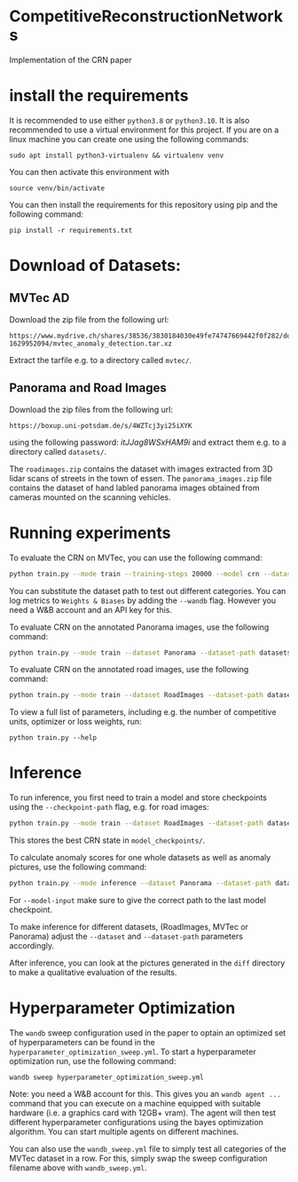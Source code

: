 # CompetitiveReconstructionNetworks
Implementation of the CRN paper

# install the requirements

It is recommended to use either `python3.8` or `python3.10`. It is also recommended to use a virtual environment for this project. If you are on a linux machine you can create one using the following commands:

```
sudo apt install python3-virtualenv && virtualenv venv
```

You can then activate this environment with 
```
source venv/bin/activate
```

You can then install the requirements for this repository using pip and the following command:
```
pip install -r requirements.txt
```

# Download of Datasets:

## MVTec AD

Download the zip file from the following url:

```
https://www.mydrive.ch/shares/38536/3830184030e49fe74747669442f0f282/download/420938113-1629952094/mvtec_anomaly_detection.tar.xz
```

Extract the tarfile e.g. to a directory called `mvtec/`.

## Panorama and Road Images

Download the zip files from the following url:

```
https://boxup.uni-potsdam.de/s/4WZTcj3yi25iXYK
```
using the following password: *itJJag8WSxHAM9i* and extract them e.g. to a directory called `datasets/`.

The `roadimages.zip` contains the dataset with images extracted from 3D lidar scans of streets in the town of essen.
The `panorama_images.zip` file contains the dataset of hand labled panorama images obtained from cameras mounted on the scanning vehicles.

# Running experiments

To evaluate the CRN on MVTec, you can use the following command:
```bash
python train.py --mode train --training-steps 20000 --model crn --dataset MVTec --auto-set-name --dataset-path=datasets/mvtec/cable
```
You can substitute the dataset path to test out different categories. You can log metrics to `Weights & Biases` by adding the `--wandb` flag. However you need a W&B account and an API key for this.

To evaluate CRN on the annotated Panorama images, use the following command:
```bash
python train.py --mode train --dataset Panorama --dataset-path datasets/panorama --model crn
```


To evaluate CRN on the annotated road images, use the following command:
```bash
python train.py --mode train --dataset RoadImages --dataset-path datasets/roadimages --model crn
```

To view a full list of parameters, including e.g. the number of competitive units, optimizer or loss weights, run:
```
python train.py --help
```

# Inference

To run inference, you first need to train a model and store checkpoints using the `--checkpoint-path` flag, e.g. for road images:
```bash
python train.py --mode train --dataset RoadImages --dataset-path datasets/roadimages --model crn --checkpoint-path model_checkpoints
```
This stores the best CRN state in `model_checkpoints/`.

To calculate anomaly scores for one whole datasets as well as anomaly pictures, use the following command:
```bash
python train.py --mode inference --dataset Panorama --dataset-path datasets/panorama_converted --model crn --model-input "model_checkpoints/last.ckpt" --image-output-path inference_images/
```
For `--model-input` make sure to give the correct path to the last model checkpoint.

To make inference for different datasets, (RoadImages, MVTec or Panorama) adjust the `--dataset` and `--dataset-path` parameters accordingly.

After inference, you can look at the pictures generated in the `diff` directory to make a qualitative evaluation of the results.

# Hyperparameter Optimization

The `wandb` sweep configuration used in the paper to optain an optimized set of hyperparameters can be found in the `hyperparameter_optimization_sweep.yml`.
To start a hyperparameter optimization run, use the following command:
```
wandb sweep hyperparameter_optimization_sweep.yml
```
Note: you need a W&B account for this.
This gives you an `wandb agent ...` command that you can execute on a machine equipped with suitable hardware (i.e. a graphics card with 12GB+ vram). The
agent will then test different hyperparameter configurations using the bayes optimization algorithm. You can start multiple agents on different machines.

You can also use the `wandb_sweep.yml` file to simply test all categories of the MVTec dataset in a row. For this, simply swap the sweep configuration
filename above with `wandb_sweep.yml`.